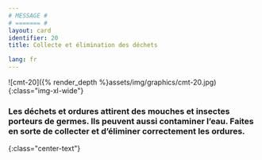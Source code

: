 ```yaml
---
# MESSAGE #
# ======= #
layout: card
identifier: 20
title: Collecte et élimination des déchets

lang: fr
---
```


![cmt-20]({% render_depth %}assets/img/graphics/cmt-20.jpg){:class="img-xl-wide"}

### Les déchets et ordures attirent des mouches et insectes porteurs de germes. Ils peuvent aussi contaminer l’eau. Faites en sorte de collecter et d’éliminer correctement les ordures.
{:class="center-text"}